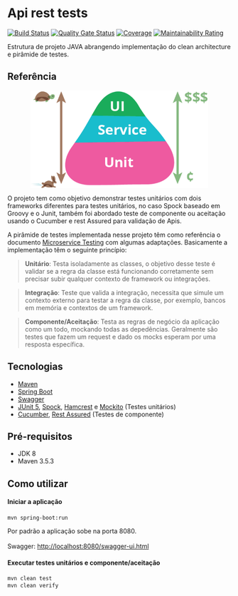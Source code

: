 Api rest tests
======================
[![Build Status](https://travis-ci.org/wlmFincatti/api-rest-tests.svg?branch=master)](https://travis-ci.org/wlmFincatti/api-rest-tests)
[![Quality Gate Status](https://sonarcloud.io/api/project_badges/measure?project=br.com.api-rest%3Ausers&metric=alert_status)](https://sonarcloud.io/dashboard?id=br.com.api-rest%3Ausers)
[![Coverage](https://sonarcloud.io/api/project_badges/measure?project=br.com.api-rest%3Ausers&metric=coverage)](https://sonarcloud.io/dashboard?id=br.com.api-rest%3Ausers)
[![Maintainability Rating](https://sonarcloud.io/api/project_badges/measure?project=br.com.api-rest%3Ausers&metric=sqale_rating)](https://sonarcloud.io/dashboard?id=br.com.api-rest%3Ausers)

Estrutura de projeto JAVA abrangendo implementação do clean architecture e pirâmide de testes.

## Referência

<p align="center">
  <img src="https://github.com/wlmFincatti/api-rest-tests/blob/master/pyramid-tests.png" width="400 "align="center" />
</p>

O projeto tem como objetivo demonstrar testes unitários com dois frameworks diferentes para testes unitários, no caso Spock baseado em Groovy e o Junit, também foi abordado teste de componente ou aceitação usando o Cucumber e rest Assured para validação de Apis.

A pirâmide de testes implementada nesse projeto têm como referência o documento [Microservice Testing](https://martinfowler.com/articles/microservice-testing/) com algumas adaptações. Basicamente a implementação têm o seguinte princípio:

>**Unitário**: Testa isoladamente as classes, o objetivo desse teste é validar se a regra da classe está funcionando corretamente sem precisar subir qualquer contexto de framework ou integrações.

>**Integração**: Teste que valida a integração, necessita que simule um contexto externo para testar a regra da classe, por exemplo, bancos em memória e contextos de um framework.

>**Componente/Aceitação**: Testa as regras de negócio da aplicação como um todo, mockando todas as depedências. Geralmente são testes que fazem um request e dado os mocks esperam por uma resposta específica.

## Tecnologias
- [Maven](https://maven.apache.org/)
- [Spring Boot](https://spring.io/projects/spring-boot)
- [Swagger](https://swagger.io/)
- [JUnit 5](https://junit.org/junit5/), [Spock](http://spockframework.org/), [Hamcrest](http://hamcrest.org/JavaHamcrest/tutorial) e [Mockito](https://site.mockito.org/) (Testes unitários)
- [Cucumber](https://cucumber.io/), [Rest Assured](http://rest-assured.io/) (Testes de componente)


## Pré-requisitos
- JDK 8
- Maven 3.5.3

## Como utilizar
#### Iniciar a aplicação
```shell
mvn spring-boot:run 
```
Por padrão a aplicação sobe na porta 8080.<br><br>
Swagger: [http://localhost:8080/swagger-ui.html](http://localhost:8080/swagger-ui.html) <br>

#### Executar testes unitários e componente/aceitação
```shell
mvn clean test
mvn clean verify

```
